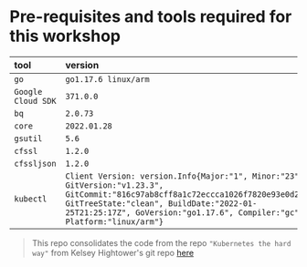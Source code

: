 # Pre-requisites and tools required for this workshop

|tool|version|
|:---|:-----|
| `go`              | `go1.17.6 linux/arm` |
| `Google Cloud SDK`| `371.0.0`            |
| `bq`              | `2.0.73`             |
| `core`            | `2022.01.28`         |
| `gsutil`          | `5.6`                |
| `cfssl`           | `1.2.0`              |
| `cfssljson`       | `1.2.0`              |
| `kubectl`         | `Client Version: version.Info{Major:"1", Minor:"23", GitVersion:"v1.23.3", GitCommit:"816c97ab8cff8a1c72eccca1026f7820e93e0d25", GitTreeState:"clean", BuildDate:"2022-01-25T21:25:17Z", GoVersion:"go1.17.6", Compiler:"gc", Platform:"linux/arm"}`|

> This repo consolidates the code from the repo `"Kubernetes the hard way"` from Kelsey Hightower's git repo
[here](https://github.com/kelseyhightower/kubernetes-the-hard-way.git)
